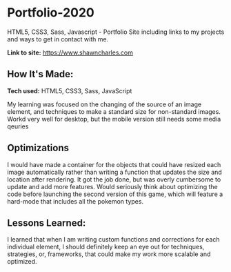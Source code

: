 # Portfolio-2020

HTML5, CSS3, Sass, Javascript - Portfolio Site including links to my projects and ways to get in contact with me.

**Link to site:** https://www.shawncharles.com
<img source="/CharlesCreativeContent/CharlesCreativeContent/blob/main/images/gif4.gif?raw=true"></img>

## How It's Made:

**Tech used:** HTML5, CSS3, Sass, JavaScript

My learning was focused on the changing of the source of an image element, and techniques to make a standard size for non-standard images. Workd very well for desktop, but the mobile version still needs some media qeuries

## Optimizations

I would have made a container for the objects that could have resized each image automatically rather than writing a function that updates the size and location after rendering. It got the job done, but was overly cumbersome to update and add more features. Would seriously think about optimizing the code before launching the second version of this game, which will feature a hard-mode that includes all the pokemon types. 

## Lessons Learned:

I learned that when I am writing custom functions and corrections for each individual element, I should definitely keep an eye out for techniques, strategies, or, frameworks, that could make my work more scalable and optimized.
